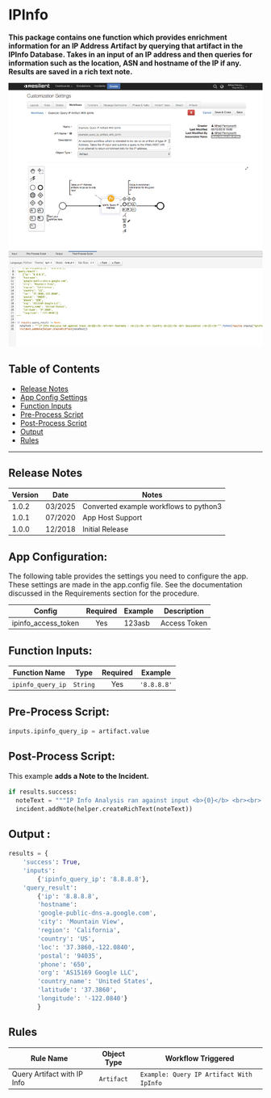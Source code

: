 # IPInfo

**This package contains one function which provides enrichment information for an IP Address Artifact by querying that artifact in the IPInfo Database. Takes in an input of an IP address and then queries for information such as the location, ASN and hostname of the IP if any. Results are saved in a rich text note.**

![screenshot](./screenshots/1.png)

## Table of Contents
- [Release Notes](#release-notes)
- [App Config Settings](#app-configuration)
- [Function Inputs](#function-inputs)
- [Pre-Process Script](#pre-process-script)
- [Post-Process Script](#post-process-script)
- [Output](#output-)
- [Rules](#rules)
---

## Release Notes
<!--
  Specify all changes in this release. Do not remove the release
  notes of a previous release
-->
| Version | Date | Notes |
| ------- | ---- | ----- |
| 1.0.2 | 03/2025 | Converted example workflows to python3 |
| 1.0.1 | 07/2020 | App Host Support|
| 1.0.0 | 12/2018 | Initial Release |

## App Configuration:
The following table provides the settings you need to configure the app. These settings are made in the app.config file. See the documentation discussed in the Requirements section for the procedure.

| Config | Required | Example | Description |
| ------ | :------: | ------- | ----------- |
| ipinfo_access_token | Yes | 123asb | Access Token |


## Function Inputs:
| Function Name | Type | Required | Example |
| ------------- | :--: | :-------:| ------- |
| `ipinfo_query_ip` | `String` | Yes | `'8.8.8.8'` |


## Pre-Process Script:
```python
inputs.ipinfo_query_ip = artifact.value
```

## Post-Process Script:
This example **adds a Note to the Incident.**
```python
if results.success:
  noteText = """IP Info Analysis ran against input <b>{0}</b> <br><br> Hostname : <b>{1}</b> <br> Country <b>{2}</b> <br> GeoLocation :<b>{3}</b>""".format(results.inputs["ipinfo_query_ip"], results.query_result['hostname'], results.query_result['country'], results.query_result['loc'])
  incident.addNote(helper.createRichText(noteText))
```

## Output :
```python
results = {
    'success': True,
    'inputs':
        {'ipinfo_query_ip': '8.8.8.8'},
    'query_result':
        {'ip': '8.8.8.8',
        'hostname':
        'google-public-dns-a.google.com',
        'city': 'Mountain View',
        'region': 'California',
        'country': 'US',
        'loc': '37.3860,-122.0840',
        'postal': '94035',
        'phone': '650',
        'org': 'AS15169 Google LLC',
        'country_name': 'United States',
        'latitude': '37.3860',
        'longitude': '-122.0840'}
        }

```
## Rules
| Rule Name | Object Type | Workflow Triggered |
| --------- | :---------: | ------------------ |
| 	Query Artifact with IP Info | `Artifact` | `Example: Query IP Artifact With IpInfo` |
